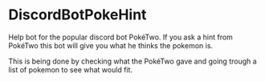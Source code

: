 # DiscordBotPokeHint

Help bot for the popular discord bot PokéTwo.
If you ask a hint from PokéTwo this bot will give you what he thinks the pokemon is.

This is being done by checking what the PokéTwo gave and going trough a list of pokemon to see what would fit.
